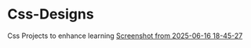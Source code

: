 # Css-Designs
Css Projects to enhance learning
[Screenshot from 2025-06-16 18-45-27](https://github.com/user-attachments/assets/a79c8071-b3a7-4ad8-96f2-c86122f386b6)

